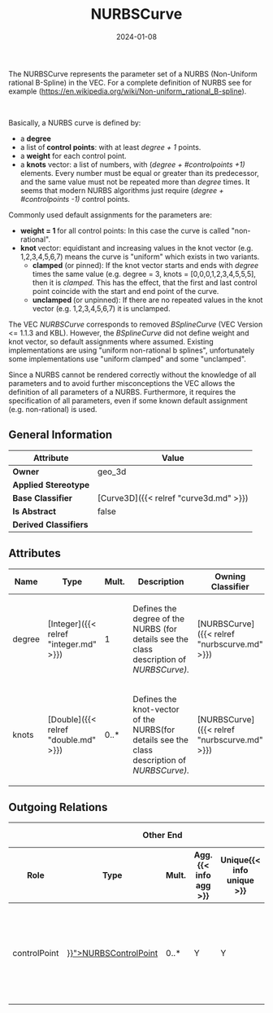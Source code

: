 ﻿---
title: NURBSCurve
toc: false
type: specs
date: "2024-01-08"
draft: false
specification: VEC
version: 2.1.0
documentType: "Recommendation"
elementType: Class
classes:
  - NURBSCurve
menu_name: vec-2.1.0
---
<p> The NURBSCurve represents the parameter set of a NURBS (Non-Uniform rational B-Spline)&#160;in the VEC.&#160;For a complete definition of NURBS&#160;see for example (<a href="https://en.wikipedia.org/wiki/Non-uniform_rational_B-spline">https://en.wikipedia.org/wiki/Non-uniform_rational_B-spline</a>).      </p>      <p> &#160;      </p>      <p> Basically, a NURBS curve is defined by:      </p>      <ul>       <li> a <b>degree</b>        </li>       <li> a list of<b> control points</b>: with at least <i>degree + 1</i> points.        </li>       <li> a <b>weight</b> for each control point.        </li>       <li> a <b>knots</b> vector: a list of numbers, with (<i>degree + #controlpoints +1) </i>elements. Every number must be equal or greater than its predecessor, and the same value must not be repeated more than <i>degree </i>times. It seems that modern NURBS algorithms just require (<i>degree + #controlpoints -1) </i>control points.        </li>     </ul>     <p> Commonly used default assignments for the parameters are:      </p>      <ul>       <li> <b>weight = 1 </b>for all control points: In this case the curve is called &quot;non-rational&quot;.        </li>       <li> <b>knot </b>vector: equidistant and increasing values in the knot vector (e.g. 1,2,3,4,5,6,7) means the curve is &quot;uniform&quot;&#160;which exists in two variants.         <ul>           <li> <b>clamped</b> (or pinned): If the knot vector starts and ends with <i>degree </i>times the same value (e.g. degree = 3, knots = [0,0,0,1,2,3,4,5,5,5], then it is <i>clamped.</i> This has the effect, that the first and last control point coincide with the start and end point of the curve.            </li>           <li> <b>unclamped </b>(or unpinned): If there are no repeated values in the knot vector (e.g. 1,2,3,4,5,6,7) it is unclamped.            </li>         </ul>        </li>     </ul>     <p> The VEC&#160;<i>NURBSCurve</i> corresponds to removed <i>BSplineCurve</i> (VEC&#160;Version &lt;= 1.1.3 and KBL). However, the <i>BSplineCurve </i>did not define weight and knot vector, so default assignments where assumed. Existing implementations are using &quot;uniform non-rational b splines&quot;, unfortunately some implementations use &quot;uniform clamped&quot; and some &quot;unclamped&quot;.      </p>      <p> Since a NURBS cannot be rendered correctly without the knowledge of all parameters and to avoid further misconceptions the VEC allows the definition of all parameters of a NURBS. Furthermore, it requires the specification of all parameters, even if some known default assignment (e.g. non-rational)&#160;is used.&#160;      </p>

## General Information

| Attribute               | Value |
|-------------------------|-------|
| **Owner**               | geo_3d |
| **Applied Stereotype**  |   |
| **Base Classifier**     | [Curve3D]({{< relref "curve3d.md" >}})<br/>  |
| **Is Abstract**         | false |
| **Derived Classifiers** |   |

## Attributes
|  Name  |  Type  |  Mult.  |  Description  |  Owning Classifier  |
|--------|--------|---------|---------------|--------------|
|degree| [Integer]({{< relref "integer.md" >}}) | 1 | <p> Defines the degree of the NURBS (for details see the class description of <i>NURBSCurve).</i>      </p> | [NURBSCurve]({{< relref "nurbscurve.md" >}}) |
|knots| [Double]({{< relref "double.md" >}}) | 0..* | <p> Defines the knot-vector of the NURBS(for details see the class description of <i>NURBSCurve).</i>      </p> | [NURBSCurve]({{< relref "nurbscurve.md" >}}) |

## Outgoing Relations
<table>
    <thead>
        <tr>
           <th colspan="6">Other End</th>
           <th colspan="1">This End</th>
           <th colspan="1">General</th>
        </tr>
        <tr>
           <th>Role</th>
           <th>Type</th>
           <th>Mult.</th>
           <th>Agg.{{< info agg >}}</th>
           <th>Unique{{< info unique >}}</th>
           <th>Ordered{{< info ordered >}}</th>
           <th>Mult.</th>
           <th>Description</th>
        </tr>
    <thead>
    <tbody>
    <tr>
        <td>controlPoint</td>
        <td><a href="{{< relref "nurbscontrolpoint.md" >}}">NURBSControlPoint</a></td>
        <td>0..*</td>
        <td>Y</td>
        <td>Y</td>
        <td>Y</td>
        <td></td>
        <td><p> Defines the control points of the NURBS curve (for details see the class description of <i>NURBSCurve)</i>      </p></td>
    </tr>
    </tbody>
</table>




